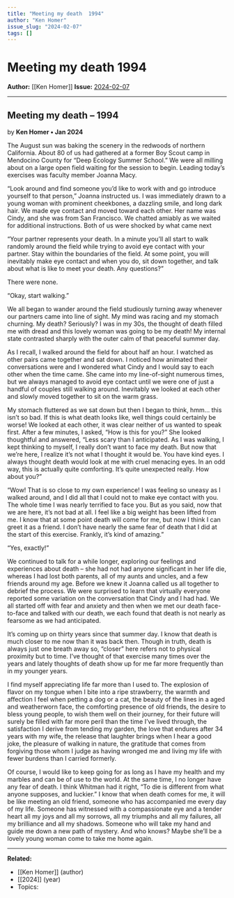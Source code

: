 ```yaml
---
title: "Meeting my death  1994"
author: "Ken Homer"
issue_slug: "2024-02-07"
tags: []
---
```


# Meeting my death  1994

**Author:** [[Ken Homer]]
**Issue:** [2024-02-07](https://plex.collectivesensecommons.org/2024-02-07/)

---

## Meeting my death – 1994
by **Ken Homer • Jan 2024**

The August sun was baking the scenery in the redwoods of northern California. About 80 of us had gathered at a former Boy Scout camp in Mendocino County for “Deep Ecology Summer School.” We were all milling about on a large open field waiting for the session to begin. Leading today’s exercises was faculty member Joanna Macy.

“Look around and find someone you’d like to work with and go introduce yourself to that person,” Joanna instructed us. I was immediately drawn to a young woman with prominent cheekbones, a dazzling smile, and long dark hair. We made eye contact and moved toward each other. Her name was Cindy, and she was from San Francisco. We chatted amiably as we waited for additional instructions. Both of us were shocked by what came next

“Your partner represents your death. In a minute you’ll all start to walk randomly around the field while trying to avoid eye contact with your partner. Stay within the boundaries of the field. At some point, you will inevitably make eye contact and when you do, sit down together, and talk about what is like to meet your death. Any questions?”

There were none.

“Okay, start walking.”

We all began to wander around the field studiously turning away whenever our partners came into line of sight. My mind was racing and my stomach churning. My death? Seriously? I was in my 30s, the thought of death filled me with dread and this lovely woman was going to be my death! My internal state contrasted sharply with the outer calm of that peaceful summer day.

As I recall, I walked around the field for about half an hour. I watched as other pairs came together and sat down. I noticed how animated their conversations were and I wondered what Cindy and I would say to each other when the time came. She came into my line-of-sight numerous times, but we always managed to avoid eye contact until we were one of just a handful of couples still walking around. Inevitably we looked at each other and slowly moved together to sit on the warm grass.

My stomach fluttered as we sat down but then I began to think, hmm… this isn’t so bad. If this is what death looks like, well things could certainly be worse! We looked at each other, it was clear neither of us wanted to speak first. After a few minutes, I asked, “How is this for you?” She looked thoughtful and answered, “Less scary than I anticipated. As I was walking, I kept thinking to myself, I really don’t want to face my death. But now that we’re here, I realize it’s not what I thought it would be. You have kind eyes. I always thought death would look at me with cruel menacing eyes. In an odd way, this is actually quite comforting. It’s quite unexpected really. How about you?”

“Wow! That is so close to my own experience! I was feeling so uneasy as I walked around, and I did all that I could not to make eye contact with you. The whole time I was nearly terrified to face you. But as you said, now that we are here, it’s not bad at all. I feel like a big weight has been lifted from me. I know that at some point death will come for me, but now I think I can greet it as a friend. I don’t have nearly the same fear of death that I did at the start of this exercise. Frankly, it’s kind of amazing.”

“Yes, exactly!”

We continued to talk for a while longer, exploring our feelings and experiences about death – she had not had anyone significant in her life die, whereas I had lost both parents, all of my aunts and uncles, and a few friends around my age. Before we knew it Joanna called us all together to debrief the process. We were surprised to learn that virtually everyone reported some variation on the conversation that Cindy and I had had. We all started off with fear and anxiety and then when we met our death face-to-face and talked with our death, we each found that death is not nearly as fearsome as we had anticipated.

It’s coming up on thirty years since that summer day. I know that death is much closer to me now than it was back then. Though in truth, death is always just one breath away so, “closer” here refers not to physical proximity but to time. I’ve thought of that exercise many times over the years and lately thoughts of death show up for me far more frequently than in my younger years. 

I find myself appreciating life far more than I used to. The explosion of flavor on my tongue when I bite into a ripe strawberry, the warmth and affection I feel when petting a dog or a cat, the beauty of the lines in a aged and weatherworn face, the comforting presence of old friends, the desire to bless young people, to wish them well on their journey, for their future will surely be filled with far more peril than the time I’ve lived through, the satisfaction I derive from tending my garden, the love that endures after 34 years with my wife, the release that laughter brings when I hear a good joke, the pleasure of walking in nature, the gratitude that comes from forgiving those whom I judge as having wronged me and living my life with fewer burdens than I carried formerly.

Of course, I would like to keep going for as long as I have my health and my marbles and can be of use to the world. At the same time, I no longer have any fear of death. I think Whitman had it right, “To die is different from what anyone supposes, and luckier.” I know that when death comes for me, it will be like meeting an old friend, someone who has accompanied me every day of my life. Someone has witnessed with a compassionate eye and a tender heart all my joys and all my sorrows, all my triumphs and all my failures, all my brilliance and all my shadows. Someone who will take my hand and guide me down a new path of mystery. And who knows? Maybe she’ll be a lovely young woman come to take me home again.

---

**Related:**
- [[Ken Homer]] (author)
- [[2024]] (year)
- Topics: 


